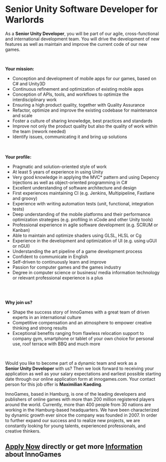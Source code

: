 <h1>Senior Unity Software Developer for Warlords</h1>
<p>As a<span>&nbsp;</span><strong>Senior Unity&nbsp;</strong><strong>Developer</strong>, you will be part of our agile, cross-functional and international development team. You will drive the development of new features as well as maintain and improve the current code of our new games.</p><p>&nbsp;</p><p><strong>Your mission:<br /></strong></p><ul><li>Conception and development of mobile apps for our games, based on C# and Unity3D</li><li>Continuous refinement and optimization of existing mobile apps</li><li>Conception of APIs, tools, and workflows to optimize the interdisciplinary work</li><li>Ensuring a high product quality, together with Quality Assurance</li><li>Refactor, optimize and improve the existing codebase for maintenance and scale</li><li>Foster a culture of sharing knowledge, best practices and standards</li><li>Improve not only the product quality but also the quality of work within the team (rework needed)</li><li>Identify issues, communicating it and bring up solutions</li></ul><br /><strong><br />Your profile:</strong><br /><ul><li>Pragmatic and solution-oriented style of work</li><li>At least 5 years of experience in using Unity</li><li>Very good knowledge in applying the MVC* pattern and using Depency Injections as well as object-oriented programming in C#</li><li>Excellent understanding of software architecture and design</li><li>First experiences maintaining CI (e.g. Jenkins, Multipipeline, Fastlane and groovy)</li><li>Experience with writing automation tests (unit, functional, integration tests)</li><li>Deep understanding of the mobile platforms and their performance optimization strategies (e.g. profiling in xCode and other Unity tools)</li><li>Professional experience in agile software development (e.g. SCRUM or Kanban)</li><li>Able to maintain and optimize shaders using GLSL, HLSL or Cg</li><li>Experience in the development and optimization of UI (e.g. using uGUI or nGUI)</li><li>Understanding the art pipeline of a game development process</li><li>Confident to communicate in English</li><li>Self-driven to continuously learn and improve</li><li>Passion for computer games and the games industry</li><li>Degree in computer science or business/ media information technology or relevant professional experience is a plus</li></ul><br /><br /><p><strong>Why join us?<br /></strong></p><ul><li>Shape the success story of InnoGames with a great team of driven experts in an international culture</li><li>Competitive compensation and an atmosphere to empower creative thinking and strong results</li><li>Exceptional benefits ranging from flawless relocation support to company gym, smartphone or tablet of your own choice for personal use, roof terrace with BBQ and much more</li></ul><p>&nbsp;</p><p>Would you like to become part of a dynamic team and work as a <strong>Senior&nbsp;Unity Developer&nbsp;</strong>with us? Then we look forward to receiving your application as well as your salary expectations and earliest possible starting date through our online application form at innogames.com. Your contact person for this job offer is<span>&nbsp;</span><strong>Maximilian Kaeding</strong>.</p><p>InnoGames, based in Hamburg, is one of the leading developers and publishers of online games with more than 200 million registered players around the world. Currently, more than 400 people from 30 nations are working in the Hamburg-based headquarters. We have been characterized by dynamic growth ever since the company was founded in 2007. In order to further expand our success and to realize new projects, we are constantly looking for young talents, experienced professionals, and creative thinkers.</p>

<h2><a href="https://jobs.jobvite.com/careers/innogames/job//oLsD9fwJ/apply?__jvst=Job+Board&__jvsd=github_jobs_repo">Apply Now</a> directly or get more <a href="https://www.innogames.com/career/detail/job/senior-unity-software-developer-for-warlords/?s=github_jobs_repo">Information</a> about InnoGames</h2>
